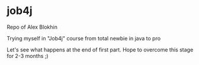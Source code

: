 # job4j
Repo of Alex Blokhin

Trying myself in "Job4j" course from total newbie in java to pro

Let's see what happens at the end of first part. Hope to overcome this stage for 2-3 months ;)
